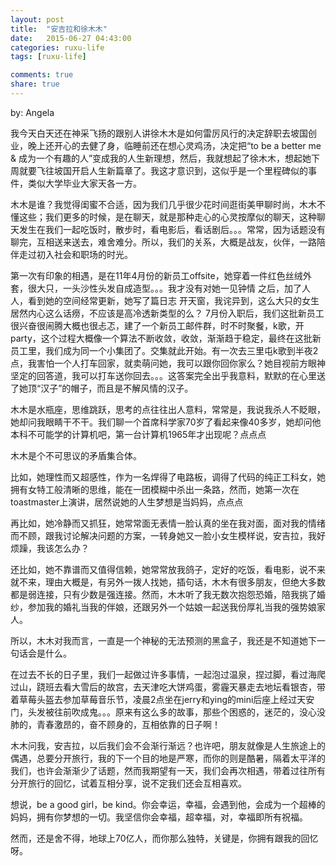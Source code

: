 ```yaml
---
layout: post
title:  "安吉拉和徐木木"
date:   2015-06-27 04:43:00
categories: ruxu-life
tags: [ruxu-life]

comments: true
share: true
---
```

by: Angela

我今天白天还在神采飞扬的跟别人讲徐木木是如何雷厉风行的决定辞职去坡国创业，晚上还开心的去健了身，临睡前还在想心灵鸡汤，决定把“to be a better me & 成为一个有趣的人”变成我的人生新理想，然后，我就想起了徐木木，想起她下周就要飞往坡国开启人生新篇章了。我这才意识到，这似乎是一个里程碑似的事件，类似大学毕业大家天各一方。

木木是谁？我觉得闺蜜不合适，因为我们几乎很少花时间逛街美甲聊时尚，木木不懂这些；我们更多的时候，是在聊天，就是那种走心的心灵按摩似的聊天，这种聊天发生在我们一起吃饭时，散步时，看电影后，看话剧后。。。常常，因为话题没有聊完，互相送来送去，难舍难分。所以，我们的关系，大概是战友，伙伴，一路陪伴走过初入社会和职场的时光。

第一次有印象的相遇，是在11年4月份的新员工offsite，她穿着一件红色丝绒外套，很大只，一头沙性头发自成造型。。。我才没有对她一见钟情
之后，加了人人，看到她的空间经常更新，她写了篇日志 开天窗，我诧异到，这么大只的女生居然内心这么话痨，不应该是高冷透新类型的么？
7月份入职后，我们这批新员工很兴奋很闹腾大概也很忐忑，建了一个新员工邮件群，时不时聚餐，k歌，开party，这个过程大概像一个算法不断收敛，收敛，渐渐趋于稳定，最终在这批新员工里，我们成为同一个小集团了。交集就此开始。有一次去三里屯k歌到半夜2点，我害怕一个人打车回家，就卖萌问她，我可以跟你回你家么？她目视前方眼神坚定的回答道，我可以打车送你回去。。。这答案完全出乎我意料，默默的在心里送了她顶“汉子”的帽子，而且是不解风情的汉子。

木木是水瓶座，思维跳跃，思考的点往往出人意料，常常是，我说我杀人不眨眼，她却问我眼睛干不干。我们聊一个首席科学家70岁了看起来像40多岁，她却问他本科不可能学的计算机吧，第一台计算机1965年才出现呢？点点点

木木是个不可思议的矛盾集合体。

比如，她理性而又超感性，作为一名焊得了电路板，调得了代码的纯正工科女，她拥有女特工般清晰的思维，能在一团模糊中杀出一条路，然而，她第一次在toastmaster上演讲，居然说她的人生梦想是当妈妈，点点点

再比如，她冷静而又抓狂，她常常面无表情一脸认真的坐在我对面，面对我的情绪而不顾，跟我讨论解决问题的方案，一转身她又一脸小女生模样说，安吉拉，我好烦躁，我该怎么办？

还比如，她不靠谱而又值得信赖，她常常放我鸽子，定好的吃饭，看电影，说不来就不来，理由大概是，有另外一拨人找她，插句话，木木有很多朋友，但绝大多数都是弱连接，只有少数是强连接。然而，木木听了我无数次抱怨恐婚，陪我挑了婚纱，参加我的婚礼当我的伴娘，还跟另外一个姑娘一起送我份厚礼当我的强势娘家人。

所以，木木对我而言，一直是一个神秘的无法预测的黑盒子，我还是不知道她下一句话会是什么。

在过去不长的日子里，我们一起做过许多事情，一起泡过温泉，捏过脚，看过海爬过山，跷班去看大雪后的故宫，去天津吃大饼鸡蛋，雾霾天暴走去地坛看银杏，带着草莓头盔去参加草莓音乐节，凌晨2点坐在jerry和ying的mini后座上经过天安门，头发被往前吹成鬼。。。原来有这么多的故事，那些个困惑的，迷茫的，没心没肺的，青春激昂的，奋不顾身的，互相依靠的日子啊！

木木问我，安吉拉，以后我们会不会渐行渐远？也许吧，朋友就像是人生旅途上的偶遇，总要分开旅行，我的下一个目的地是严寒，而你的则是酷暑，隔着太平洋的我们，也许会渐渐少了话题，然而我期望有一天，我们会再次相遇，带着过往所有分开旅行的回忆，试着互相分享，说不定我们还会互相喜欢。

想说，be a good girl，be kind。你会幸运，幸福，会遇到他，会成为一个超棒的妈妈，拥有你梦想的一切。我坚信你会幸福，超幸福，对，幸福即所有祝福。

然而，还是舍不得，地球上70亿人，而你那么独特，关键是，你拥有跟我的回忆呀。